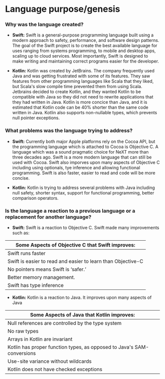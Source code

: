# **Language purpose/genesis**


### **Why was the language created?**

* **Swift:** Swift is a general-purpose programming language built using a modern approach to safety, performance, and software design patterns. The goal of the Swift project is to create the best available language for uses ranging from systems programming, to mobile and desktop apps, scaling up to cloud services. Most importantly, Swift is designed to make writing and maintaining correct programs easier for the developer.


* **Kotlin:** Kotlin was created by JetBrains. The company frequently used Java and was getting frustrated with some of its features. They saw features from other programming languages like Scala that they liked, but Scala's slow compile time prevented them from using Scala. Jetbrains decided to create Kotlin, and they wanted Kotlin to be compatible with Java so they did not need to rewrite applications that they had written in Java. Kotlin is more concice than Java, and it is estimated that Kotlin code can be 40% shorter than the same code written in Java. Kotlin also supports non-nullable types, which prevents null pointer exceptions.

### **What problems was the language trying to address?**


* **Swift:** 
Currently both major Apple platforms rely on the Cocoa API, but the programming language which is attached to Cocoa is Objective C. A language which was a sound pragmatic choice for NeXT more than three decades ago. Swift is a more modern language that can still be used with Cocoa. Swift also imporves upon many aspects of Objective C including using optionals, tye inference and allowing functional programming. Swift is also faster, easier to read and code will be more concise. 


* **Kotlin:** Kotlin is trying to address several problems with Java including null safety, shorter syntax, support for functional programming, better comparison operators. 


### **Is the language a reaction to a previous language or a replacement for another language?**
* **Swift:** Swift is a reaction to Objective C. Swift made many improvements such as: 


|Some Aspects of Objective C that Swift improves:                      |
| -------------------------------------------------------------------- |
|Swift runs faster                                                     |
|Swift is easier to read and easier to learn than Objective-C          |
|No pointers means Swift is ‘safer.’                                   |
|Better memory management.                                             |
|Swift has type inference                                              |

* **Kotlin:** Kotlin is a reaction to Java. It improves upon many aspects of Java


|Some Aspects of Java that Kotlin improves:                            |
| -------------------------------------------------------------------- |
|Null references are controlled by the type system                     |
|No raw types                                                          |
|Arrays in Kotlin are invariant                                        |
|Kotlin has proper function types, as opposed to Java's SAM-conversions|
|Use-site variance without wildcards                                   |
|Kotlin does not have checked exceptions                               |

